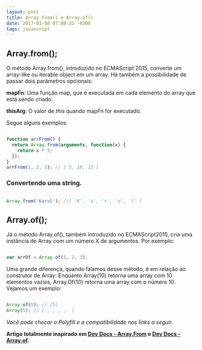 ```yaml
---
layout: post
title: Array.from() e Array.of()
date: 2017-03-08 07:08:31 -0200
tags: javascript
---
```


## Array.from();

O método Array.from(), introduzido no ECMAScript 2015, converte um array-like
ou iterable object em um array. Há também a possibilidade de passar dois parâmetros
opcionais:


**mapFn**: Uma função map, que é executada em cada elemento do array que está sendo
criado.

**thisArg**: O valor de *this* quando mapFn for executado.

Segue alguns exemplos:

```js

function arrFrom() {
  return Array.from(arguments, function(x) {
    return x * 5;
  });
}
arrFrom(1, 2, 3); // [ 5, 10, 15 ]

```

### Convertendo uma string.

```js

Array.from('Karol'); //[ 'K', 'a', 'r', 'o', 'l' ]

```

## Array.of();

Já o método Array.of(), também introduzido no ECMAScript2015, cria uma instância de Array com um número X de argumentos. Por exemplo:

```js

var arrOf = Array.of(1, 2, 3);

```

Uma grande diferença, quando falamos desse método, é em relação ao
construtor de Array: Enquanto Array(10) retorna uma array com 10 elementos vazios, Array.Of(10) retorna uma array com o número 10. Vejamos um exemplo:

```js

Array.of(5); // [5]
Array(5); // [ , , , ,  ]

```

*Você pode checar o Polyfill e a compatibilidade nos links a seguir.*

**Artigo totalmente inspirado em [Dev Docs - Array.From](http://devdocs.io/javascript/global_objects/array/from) e [Dev Docs - Array.of](http://devdocs.io/javascript/global_objects/array/of).**
